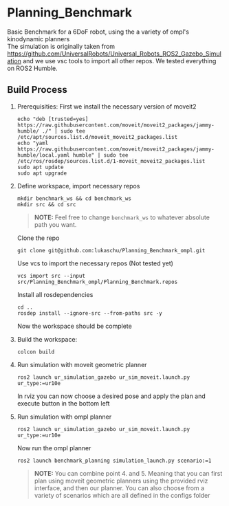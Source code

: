 # Planning_Benchmark
Basic Benchmark for a 6DoF robot, using the a variety of ompl's kinodynamic planners <br>
The simulation is originally taken from https://github.com/UniversalRobots/Universal_Robots_ROS2_Gazebo_Simulation and we use vsc tools to import all other repos. We tested everything on ROS2 Humble.

## Build Process

1. Prerequisities:
   First we install the necessary version of moveit2
   ```
   echo "deb [trusted=yes] https://raw.githubusercontent.com/moveit/moveit2_packages/jammy-humble/ ./" | sudo tee /etc/apt/sources.list.d/moveit_moveit2_packages.list
   echo "yaml https://raw.githubusercontent.com/moveit/moveit2_packages/jammy-humble/local.yaml humble" | sudo tee /etc/ros/rosdep/sources.list.d/1-moveit_moveit2_packages.list
   sudo apt update
   sudo apt upgrade
   ```
2. Define workspace, import necessary repos 
   ```
   mkdir benchmark_ws && cd benchmark_ws
   mkdir src && cd src 
   ```
   
   > **NOTE:** Feel free to change `benchmark_ws` to whatever absolute path you want.
   >
   
   Clone the repo
   ```
   git clone git@github.com:lukaschu/Planning_Benchmark_ompl.git
   ```
   
   Use vcs to import the necessary repos (Not tested yet)
   ```
   vcs import src --input src/Planning_Benchmark_ompl/Planning_Benchmark.repos 
   ```
   Install all rosdependencies
   ```
   cd ..
   rosdep install --ignore-src --from-paths src -y
   ```
   Now the workspace should be complete

3. Build the workspace:
   ```
   colcon build
   ```
4. Run simulation with moveit geometric planner
   ```
   ros2 launch ur_simulation_gazebo ur_sim_moveit.launch.py ur_type:=ur10e
   ```
   In rviz you can now choose a desired pose and apply the plan and execute button in the bottom left
5. Run simulation with ompl planner
   ```
   ros2 launch ur_simulation_gazebo ur_sim_moveit.launch.py ur_type:=ur10e
   ```
   Now run the ompl planner
   ```
   ros2 launch benchmark_planning simulation_launch.py scenario:=1
   ```
   > **NOTE:** You can combine point 4. and 5. Meaning that you can first plan using moveit geometric planners
   > using the provided rviz interface, and then our planner.
   > You can also choose from a variety of scenarios which are all defined in the configs folder
   >
   
   




